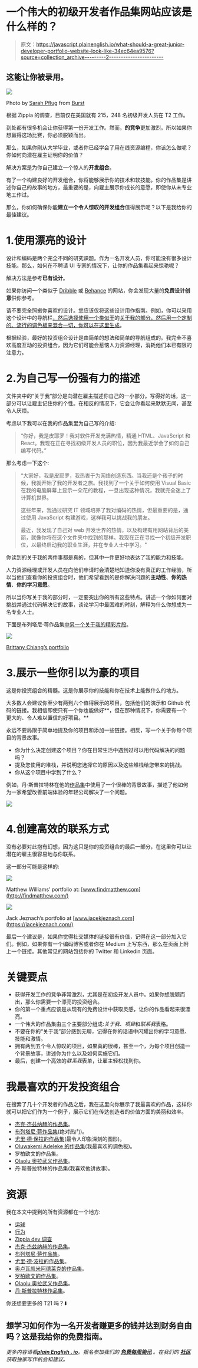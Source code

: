 # 一个伟大的初级开发者作品集网站应该是什么样的？

> 原文：<https://javascript.plainenglish.io/what-should-a-great-junior-developer-portfolio-website-look-like-34ec64ea9576?source=collection_archive---------2----------------------->

## 这能让你被录用。

![](img/9466eb7d60c586da7d720d922fd16ac3.png)

Photo by [Sarah Pflug](https://burst.shopify.com/@sarahpflugphoto?utm_campaign=photo_credit&utm_content=Picture+of+Developers+Discussing+Javascript+Code+%E2%80%94+Free+Stock+Photo&utm_medium=referral&utm_source=credit) from [Burst](https://burst.shopify.com/api-tech?utm_campaign=photo_credit&utm_content=Picture+of+Developers+Discussing+Javascript+Code+%E2%80%94+Free+Stock+Photo&utm_medium=referral&utm_source=credit)

根据 Zippia 的调查，目前仅在美国就有 215，248 名初级开发人员在 T2 工作。

到处都有很多机会让你获得第一份开发工作。然而，**的竞争**更加激烈。所以如果你想赢得这场比赛，你必须脱颖而出。

那么，如果你刚从大学毕业，或者你已经学会了用在线资源编程，你该怎么做呢？你如何向潜在雇主证明你的价值？

解决方案是为你自己建立一个惊人的**开发组合**。

有了一个构建良好的开发组合，你将能够展示你的技术和软技能。你的作品集是讲述你自己的故事的地方，最重要的是，向雇主展示你成长的意愿，即使你从未专业地工作过。

那么，你如何确保你能**建立一个令人惊叹的开发组合**值得展示呢？以下是我给你的最佳建议。

# 1.使用漂亮的设计

设计和编码是两个完全不同的研究课题。作为一名开发人员，你可能没有很多设计技能。那么，如何在不聘请 UI 专家的情况下，让你的作品集看起来惊艳呢？

解决方法是参考**已有设计**。

如果你访问一个类似于 [Dribble](https://dribbble.com/tags/portfolio) 或 [Behance](https://www.behance.net/search/projects?search=portfolio%20website&tracking_source=typeahead_nav_direct) 的网站，你会发现大量的**免费设计创意**供你参考。

请不要完全照搬你喜欢的设计。您应该仅将这些设计用作指南。例如，你可以采用这个设计中的导航栏[，然后选择使用一个类似于](https://dribbble.com/shots/11584903-Micael-Personal-CV-Resume-Site)的[关于我的部分，然后用一个定制的、流行的调色板来混合一切，你可以在这里生成](https://dribbble.com/shots/14943796-Personal-portfolio-website)。

根据经验，最好的投资组合设计是由简单的想法和简单的导航组成的。我完全不喜欢高度互动的投资组合，因为它们可能会惹恼人力资源经理，消耗他们本已有限的注意力。

# 2.为自己写一份强有力的描述

文件夹中的“关于我”部分是向潜在雇主描述你自己的一小部分。写得好的话，这一部分可以让雇主记住你的个性。在相反的情况下，它会让你看起来默默无闻，甚至令人厌烦。

考虑以下我可以在我的作品集里为自己写的介绍:

> “你好，我是皮耶罗！我对软件开发充满热情，精通 HTML、JavaScript 和 React。我现在正在寻找初级开发人员的职位，因为我最近学会了如何自己编写代码。”

那么考虑一下这个:

> “大家好，我是皮耶罗，我热衷于为网络创造东西。当我还是个孩子的时候，我就开始了我的开发者之旅。我找到了一个关于如何使用 Visual Basic 在我的电脑屏幕上显示一朵花的教程，一旦出现这种情况，我就完全迷上了计算机世界。
> 
> 这些年来，我通过研究 IT 领域培养了我对编码的热情，但最重要的是，通过使用 JavaScript 构建游戏，这样我可以挑战我的朋友。
> 
> 最近，我发现了自己对 web 开发世界的热情，以及构建有用网站背后的美丽，就像你将在这个文件夹中找到的那样。我现在正在寻找一个初级开发职位，以最终启动我的职业生涯，并在专业人士中学习。"

你读到的关于我的两件事都是真的，但其中一件更好地表达了我的能力和技能。

人力资源经理或开发人员在向他们申请时会清楚地知道你没有真正的工作经验，所以当他们查看你的投资组合时，他们希望看到的是你解决问题的**主动性**、**你的热情**、**你的学习意愿**。

所以当你写关于我的部分时，一定要突出你的所有这些特点。讲述一个你如何面对挑战并通过代码解决它的故事，谈论学习中最困难的时刻，解释为什么你想成为一名专业人士。

下面是布列塔尼·蒋作品集[中另一个关于我的精彩片段](https://brittanychiang.com/)。

![](img/d944b2151ed2ad0b25b355f5379b5855.png)

[Brittany Chiang’s portfolio](https://brittanychiang.com/)

# 3.展示一些你引以为豪的项目

这是你投资组合的精髓。这是你展示你的技能和你在技术上能做什么的地方。

大多数人会建议你至少有两到六个值得展示的项目，包括他们的演示和 Github 代码的链接。我相信即使只有一个你也能做好**，但在那种情况下，你需要有一个更大的、令人难以置信的好项目。**

永远不要局限于简单地提及你的项目和添加一些链接。相反，写一个关于你每个项目的背景故事。

*   你为什么决定创建这个项目？你在日常生活中遇到过可以用代码解决的问题吗？
*   提及您使用的堆栈，并说明您选择它的原因以及这些堆栈给您带来的挑战。
*   你从这个项目中学到了什么？

例如，丹·斯普拉特林在他的[作品集](https://danspratling.dev/projects/pigeon-loans)中使用了一个很棒的背景故事，描述了他如何为一家希望改善前端体验的年轻公司解决了一个问题。

![](img/456cc2d6ed8cd949ed6b54b5ee234130.png)

# 4.创建高效的联系方式

没有必要对此抱有幻想，因为这只是你的投资组合的最后一部分，在这里你可以让潜在的雇主很容易地与你联系。

这一部分可能是这样的:

![](img/1d9b2dde2ecb1d266d2c62834e236e9b.png)

Matthew Williams’ portfolio at: [www.findmatthew.com](http://findmatthew.com/)

![](img/9df2b89b89f56fbcbaf7400a30e4faa5.png)

Jack Jeznach‘s portfolio at [www.jacekjeznach.com](https://jacekjeznach.com/)

最后一个建议是，如果你觉得社交媒体的链接很有价值，记得在这一部分加入它们。例如，如果你有一个编码博客或者你在 Medium 上写东西，那么在页面上附上一个链接。其他常见的网站包括你的 Twitter 和 Linkedin 页面。

# 关键要点

*   获得开发工作的竞争非常激烈，尤其是在初级开发人员中。如果你想脱颖而出，那么你需要一个漂亮的投资组合。
*   你的第一个重点应该是从现有的免费设计中获取灵感，让你的作品看起来很漂亮。
*   一个伟大的作品集由三个主要部分组成:*关于我*、*项目*和*联系我*表格。
*   不要在你的“关于我”部分感到无聊，记得在你的话语中闪耀出你的学习意愿、技能和激情。
*   拥有两到五个令人惊叹的项目，如果真的很棒，甚至一个，为每个项目创造一个背景故事，讲述你为什么以及如何实施它们。
*   最后，创建一个高效的*联系我*表单，让雇主轻松找到你。

# 我最喜欢的开发投资组合

在搜索了几十个开发者的作品之后，我在这里向你展示了我最喜欢的作品，这样你就可以把它们作为一个例子，展示它们在传达创造者的价值方面的美丽和效率。

*   [杰克·杰兹纳赫的作品集](https://jacekjeznach.com/)。
*   [布列塔尼·蒋作品集](https://brittanychiang.com/)(绝对热门)。
*   [尤里·德·保拉的作品集](https://iuri.is/)(最令人印象深刻的图形)。
*   [Oluwakemi Adeleke 的作品集](https://www.kemiadeleke.com/)(我最喜欢的调色板)。
*   罗柏欧文的作品集。
*   [Olaolu 奥拉武义作品集](https://olaolu.dev/)。
*   丹·斯普拉特林的作品集(我喜欢他讲故事)。

# 资源

我在本文中提到的所有资源都在一个地方:

*   [运球](https://dribbble.com/tags/portfolio)
*   [行为](https://www.behance.net/search/projects?search=portfolio%20website&tracking_source=typeahead_nav_direct)
*   [Zippia dev 调查](https://www.zippia.com/junior-software-developer-jobs/demographics/)
*   [杰克·杰兹纳赫的作品集](https://jacekjeznach.com/)。
*   [布列塔尼·蒋作品集](https://brittanychiang.com/)。
*   [尤里·德·波拉的作品集](https://iuri.is/)。
*   [奥卢瓦凯米阿德莱克的作品集](https://www.kemiadeleke.com/)。
*   [罗柏欧文的作品集](https://robbowen.digital/)。
*   [Olaolu 奥拉武义作品集](https://olaolu.dev/)。
*   [丹·斯普拉特林作品集](https://danspratling.dev/)。

你还想要更多的 T21 吗？⬇️

## 想学习如何作为一名开发者赚更多的钱并达到财务自由吗？这是我给你的免费指南。

*更多内容请看*[***plain English . io***](http://plainenglish.io/)*。报名参加我们的* [***免费每周简讯***](http://newsletter.plainenglish.io/) *。在我们的* [***社区***](https://discord.gg/GtDtUAvyhW) *获取独家写作机会和建议。*